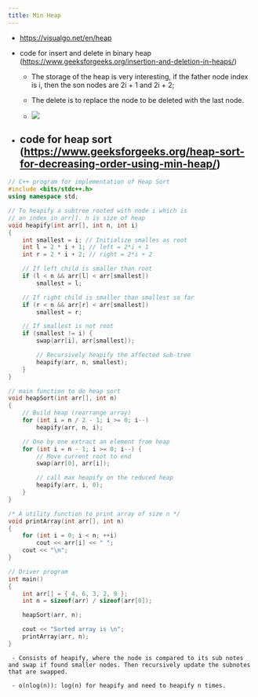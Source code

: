 ```yaml
---
title: Min Heap
---
```


- https://visualgo.net/en/heap

- code for insert and delete in binary heap (https://www.geeksforgeeks.org/insertion-and-deletion-in-heaps/)
	 - The storage of the heap is very interesting, if the father node index is i, then the son nodes are 2i + 1 and 2i + 2;

	 - The delete is to replace the node to be deleted with the last node.

	 - ![](../assets/Sz1mR3n5SO.png)

- code for heap sort (https://www.geeksforgeeks.org/heap-sort-for-decreasing-order-using-min-heap/)
	 - 
```c++
// C++ program for implementation of Heap Sort
#include <bits/stdc++.h>
using namespace std;

// To heapify a subtree rooted with node i which is
// an index in arr[]. n is size of heap
void heapify(int arr[], int n, int i)
{
	int smallest = i; // Initialize smalles as root
	int l = 2 * i + 1; // left = 2*i + 1
	int r = 2 * i + 2; // right = 2*i + 2

	// If left child is smaller than root
	if (l < n && arr[l] < arr[smallest])
		smallest = l;

	// If right child is smaller than smallest so far
	if (r < n && arr[r] < arr[smallest])
		smallest = r;

	// If smallest is not root
	if (smallest != i) {
		swap(arr[i], arr[smallest]);

		// Recursively heapify the affected sub-tree
		heapify(arr, n, smallest);
	}
}

// main function to do heap sort
void heapSort(int arr[], int n)
{
	// Build heap (rearrange array)
	for (int i = n / 2 - 1; i >= 0; i--)
		heapify(arr, n, i);

	// One by one extract an element from heap
	for (int i = n - 1; i >= 0; i--) {
		// Move current root to end
		swap(arr[0], arr[i]);

		// call max heapify on the reduced heap
		heapify(arr, i, 0);
	}
}

/* A utility function to print array of size n */
void printArray(int arr[], int n)
{
	for (int i = 0; i < n; ++i)
		cout << arr[i] << " ";
	cout << "\n";
}

// Driver program
int main()
{
	int arr[] = { 4, 6, 3, 2, 9 };
	int n = sizeof(arr) / sizeof(arr[0]);

	heapSort(arr, n);

	cout << "Sorted array is \n";
	printArray(arr, n);
}

```

	 - Consists of heapify, where the node is compared to its sub notes and swap if found smaller nodes. Then recursively update the subnotes that are swapped.

	 - o(nlog(n)): log(n) for heapify and need to heapify n times.
